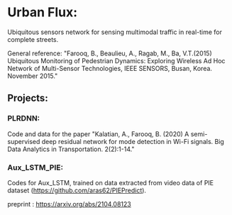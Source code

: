 # Urban Flux:
Ubiquitous sensors network for sensing multimodal traffic in real-time for complete streets.

General reference: "Farooq, B., Beaulieu, A., Ragab, M., Ba, V.T.(2015) Ubiquitous Monitoring of Pedestrian Dynamics: Exploring Wireless Ad Hoc Network of Multi-Sensor Technologies, IEEE SENSORS, Busan, Korea. November 2015."

## Projects:
### PLRDNN:  
Code and data for the paper "Kalatian, A., Farooq, B. (2020) A semi-supervised deep residual network for mode detection in Wi-Fi signals. Big Data Analytics in Transportation. 2(2):1-14."

### Aux_LSTM_PIE:

Codes for Aux_LSTM, trained on data extracted from video data of PIE dataset (https://github.com/aras62/PIEPredict).

preprint : https://arxiv.org/abs/2104.08123  
